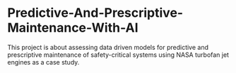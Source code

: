 # Predictive-And-Prescriptive-Maintenance-With-AI
This project is about assessing data driven models for predictive and prescriptive maintenance of safety-critical systems using NASA turbofan jet engines as a case study.
